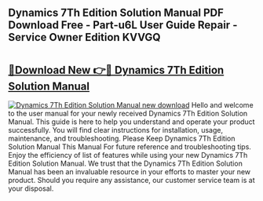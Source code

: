 ## Dynamics 7Th Edition Solution Manual PDF Download Free - Part-u6L User Guide Repair - Service Owner Edition KVVGQ

# <h2><a href="http://bc57512.oget.top/?id=Dynamics+7Th+Edition+Solution+Manual">🔗Download New 👉🔴 Dynamics 7Th Edition Solution Manual</a></h2>

[![Dynamics 7Th Edition Solution Manual new download](https://i.imgur.com/5g1atiW.png)](http://bc57512.oget.top/?id=Dynamics+7Th+Edition+Solution+Manual)
Hello and welcome to the user manual for your newly received Dynamics 7Th Edition Solution Manual. This guide is here to help you understand and operate your product successfully. You will find clear instructions for installation, usage, maintenance, and troubleshooting. Please Keep Dynamics 7Th Edition Solution Manual This Manual For future reference and troubleshooting tips. Enjoy the efficiency of list of features while using your new Dynamics 7Th Edition Solution Manual. We trust that the Dynamics 7Th Edition Solution Manual has been an invaluable resource in your efforts to master your new product. Should you require any assistance, our customer service team is at your disposal.

